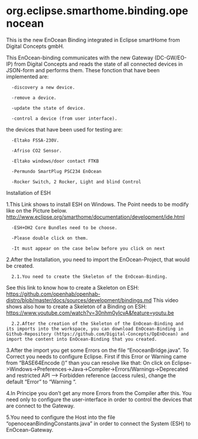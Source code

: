 # org.eclipse.smarthome.binding.openocean
This is the new EnOcean Binding  integrated in Eclipse smartHome from Digital Concepts gmbH.

This EnOcean-binding communicates with the new Gateway (DC-GW/EO-IP) from Digital Concepts 
and reads the state of all connected devices in JSON-form and performs them.
These fonction that have been implemented are:

      -discovery a new device.
  
      -remove a device.
  
      -update the state of device.
  
      -control a device (from user interface).

the devices that have been used for testing are:

      -Eltako FSSA-230V.
  
      -Afriso CO2 Sensor.
  
      -Eltako windows/door contact FTKB
  
      -Permundo SmartPlug PSC234 EnOcean
  
      -Rocker Switch, 2 Rocker, Light and blind Control
  
  
Installation of ESH

1.This Link shows to install ESH on Windows. The Point needs to be modify like on the Picture below. http://www.eclipse.org/smarthome/documentation/development/ide.html

      -ESH+OH2 Core Bundles need to be choose. 

      -Please double click on them. 

      -It must appear on the case below before you click on next

2.After the Installation, you need to import the EnOcean-Project, that would be created.

      2.1.You need to create the Skeleton of the EnOcean-Binding. 					
See this link to know how to create a Skeleton on ESH: https://github.com/openhab/openhab-distro/blob/master/docs/sources/development/bindings.md 
This video shows also how to create a Skeleton of a Binding on ESH: https://www.youtube.com/watch?v=30nhm0yIcvA&feature=youtu.be

      2.2.After the creation of the Skeleton of the EnOcean-Binding and its imports into the workspace, you can download EnOcean-Binding in Github-Repository (https://github.com/Digital-Concepts/OpEnOcean) and import the content into EnOcean-Binding that you created.

3.After the import you get some Errors on the file “EnoceanBridge.java”. To Correct you needs to configure Eclipse. First if this Error or Warning came from “BASE64Encode ()” than you can resolve like that: On click on Eclipse->Windows->Preferences->Java->Compiler->Errors/Warnings->Deprecated and restricted API –> Forbidden reference (access rules), change the default “Error” to “Warning “. 

4.In Principe you don’t get any more Errors from the Compiler after this. You need only to configure the user-interface in order to control the devices that are connect to the Gateway.

5.You need to configure the Host into the file “openoceanBindingConstants.java” in order to connect the System (ESH) to EnOcean-Gateway.  

  
